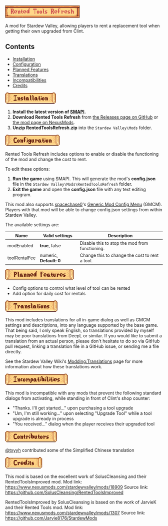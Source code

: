 ![Rented Tools Refresh](images/title.png "Rented Tools Refresh")

A mod for Stardew Valley, allowing players to rent a replacement tool when getting their own upgraded from Clint.

## Contents
* [Installation](#installation)
* [Configuration](#configuration)
* [Planned Features](#planned-features)
* [Translations](#translations)
* [Incompatibilities](#incompatibilities)
* [Credits](#credits)

<a name="installation"></a>![Installation](images/installation.png "Installation")

1. **Install the latest version of [SMAPI](https://smapi.io/).**
2. **Download Rented Tools Refresh** from [the Releases page on GitHub](https://github.com/chronohart/RentedToolsRefresh/releases) or [the mod page on NexusMods](https://www.nexusmods.com/stardewvalley/mods/29611/).
3. **Unzip RentedToolsRefresh.zip** into the `Stardew Valley\Mods` folder.

<a name="configuration"></a>![Configuration](images/configuration.png "Configuration")

Rented Tools Refresh includes options to enable or disable the functioning of the mod and change the cost to rent.

To edit these options:
1. **Run the game** using SMAPI. This will generate the mod's **config.json** file in the `Stardew Valley\Mods\RentedToolsRefresh` folder.
2. **Exit the game** and open the **config.json** file with any text editing program.

This mod also supports [spacechase0](https://github.com/spacechase0)'s [Generic Mod Config Menu](https://spacechase0.com/mods/stardew-valley/generic-mod-config-menu/) (GMCM). Players with that mod will be able to change config.json settings from within Stardew Valley.

The available settings are:

Name | Valid settings | Description
-----|----------------|------------
modEnabled | **true**, false | Disable this to stop the mod from functioning.
toolRentalFee | numeric, **Default: 0** | Change this to change the cost to rent a tool.

<a name="planned-features"></a>![Planned Features](images/planned-features.png "Planned Features")

- Config options to control what level of tool can be rented
- Add option for daily cost for rentals

<a name="translations"></a>![Translations](images/translations.png "Translations")

This mod includes translations for all in-game dialog as well as GMCM settings and descriptions, into any language supported by the base game. That being said, I only speak English, so translations provided by myself may be poor translations from DeepL or similar. If you would like to submit a translation from an actual person, please don't hesitate to do so via GitHub pull request, linking a translation file in a GitHub issue, or sending me a file directly.

See the Stardew Valley Wiki's [Modding:Translations](https://stardewvalleywiki.com/Modding:Translations) page for more information about how these translations work.

<a name="incompatibilities"></a>![Incompatibilities](images/incompatibilities.png "Incompatibilities")

This mod is incompatible with any mods that prevent the following standard dialogs from activating, while standing in front of Clint's shop counter:
- "Thanks. I'll get started..." upon purchasing a tool upgrade
- "Um, I'm still working..." upon selecting "Upgrade Tool" while a tool upgrade is already in process
- "You received..." dialog when the player receives their upgraded tool

<a name="contributors"></a>![Contributors](images/contributors.png "Contributors")

[@txyyh](https://github.com/txyyh) contributed some of the Simplified Chinese translation

<a name="credits"></a>![Credits](images/credits.png "Credits")

This mod is based on the excellent work of SolusCleansing and their RentedToolsImproved mod.
Mod link: https://www.nexusmods.com/stardewvalley/mods/18909
Source link: https://github.com/SolusCleansing/RentedToolsImproved

RentedToolsImproved by SolusCleansing is based on the work of JarvieK and their Rented Tools mod.
Mod link: https://www.nexusmods.com/stardewvalley/mods/1307
Source link: https://github.com/Jarvie8176/StardewMods
